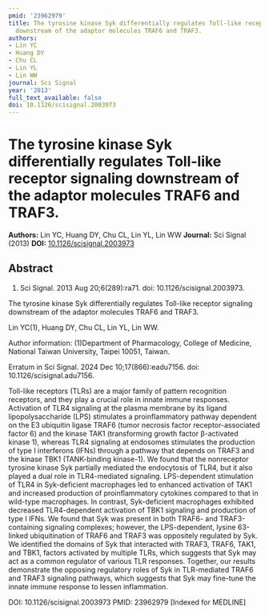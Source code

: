 ```yaml
---
pmid: '23962979'
title: The tyrosine kinase Syk differentially regulates Toll-like receptor signaling
  downstream of the adaptor molecules TRAF6 and TRAF3.
authors:
- Lin YC
- Huang DY
- Chu CL
- Lin YL
- Lin WW
journal: Sci Signal
year: '2013'
full_text_available: false
doi: 10.1126/scisignal.2003973
---
```


# The tyrosine kinase Syk differentially regulates Toll-like receptor signaling downstream of the adaptor molecules TRAF6 and TRAF3.
**Authors:** Lin YC, Huang DY, Chu CL, Lin YL, Lin WW
**Journal:** Sci Signal (2013)
**DOI:** [10.1126/scisignal.2003973](https://doi.org/10.1126/scisignal.2003973)

## Abstract

1. Sci Signal. 2013 Aug 20;6(289):ra71. doi: 10.1126/scisignal.2003973.

The tyrosine kinase Syk differentially regulates Toll-like receptor signaling 
downstream of the adaptor molecules TRAF6 and TRAF3.

Lin YC(1), Huang DY, Chu CL, Lin YL, Lin WW.

Author information:
(1)Department of Pharmacology, College of Medicine, National Taiwan University, 
Taipei 10051, Taiwan.

Erratum in
    Sci Signal. 2024 Dec 10;17(866):eadu7156. doi: 10.1126/scisignal.adu7156.

Toll-like receptors (TLRs) are a major family of pattern recognition receptors, 
and they play a crucial role in innate immune responses. Activation of TLR4 
signaling at the plasma membrane by its ligand lipopolysaccharide (LPS) 
stimulates a proinflammatory pathway dependent on the E3 ubiquitin ligase TRAF6 
(tumor necrosis factor receptor-associated factor 6) and the kinase TAK1 
(transforming growth factor β-activated kinase 1), whereas TLR4 signaling at 
endosomes stimulates the production of type I interferons (IFNs) through a 
pathway that depends on TRAF3 and the kinase TBK1 (TANK-binding kinase-1). We 
found that the nonreceptor tyrosine kinase Syk partially mediated the 
endocytosis of TLR4, but it also played a dual role in TLR4-mediated signaling. 
LPS-dependent stimulation of TLR4 in Syk-deficient macrophages led to enhanced 
activation of TAK1 and increased production of proinflammatory cytokines 
compared to that in wild-type macrophages. In contrast, Syk-deficient 
macrophages exhibited decreased TLR4-dependent activation of TBK1 signaling and 
production of type I IFNs. We found that Syk was present in both TRAF6- and 
TRAF3-containing signaling complexes; however, the LPS-dependent, lysine 
63-linked ubiquitination of TRAF6 and TRAF3 was oppositely regulated by Syk. We 
identified the domains of Syk that interacted with TRAF3, TRAF6, TAK1, and TBK1, 
factors activated by multiple TLRs, which suggests that Syk may act as a common 
regulator of various TLR responses. Together, our results demonstrate the 
opposing regulatory roles of Syk in TLR-mediated TRAF6 and TRAF3 signaling 
pathways, which suggests that Syk may fine-tune the innate immune response to 
lessen inflammation.

DOI: 10.1126/scisignal.2003973
PMID: 23962979 [Indexed for MEDLINE]
